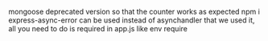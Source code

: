 mongoose deprecated version so that the counter works as expected 
npm i express-async-error can be used instead of asynchandler that we used it, all you need to do is required in app.js like env require